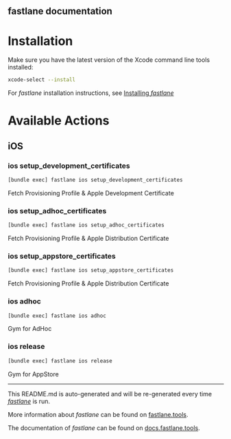 fastlane documentation
----

# Installation

Make sure you have the latest version of the Xcode command line tools installed:

```sh
xcode-select --install
```

For _fastlane_ installation instructions, see [Installing _fastlane_](https://docs.fastlane.tools/#installing-fastlane)

# Available Actions

## iOS

### ios setup_development_certificates

```sh
[bundle exec] fastlane ios setup_development_certificates
```

Fetch Provisioning Profile & Apple Development Certificate

### ios setup_adhoc_certificates

```sh
[bundle exec] fastlane ios setup_adhoc_certificates
```

Fetch Provisioning Profile & Apple Distribution Certificate

### ios setup_appstore_certificates

```sh
[bundle exec] fastlane ios setup_appstore_certificates
```

Fetch Provisioning Profile & Apple Distribution Certificate

### ios adhoc

```sh
[bundle exec] fastlane ios adhoc
```

Gym for AdHoc

### ios release

```sh
[bundle exec] fastlane ios release
```

Gym for AppStore

----

This README.md is auto-generated and will be re-generated every time [_fastlane_](https://fastlane.tools) is run.

More information about _fastlane_ can be found on [fastlane.tools](https://fastlane.tools).

The documentation of _fastlane_ can be found on [docs.fastlane.tools](https://docs.fastlane.tools).
